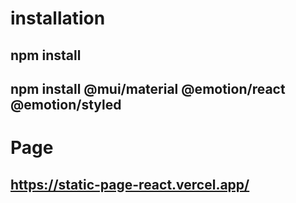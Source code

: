 # installation
 ## npm install
 ## npm install @mui/material @emotion/react @emotion/styled
 
# Page
 ## https://static-page-react.vercel.app/
 
 



